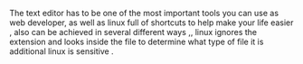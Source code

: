 The text editor has to be one of the most
important tools you can use as web developer, as well as linux full of shortcuts to help make your life easier , also can be achieved in several different ways ,,
linux  ignores the extension and looks inside the file to determine what type of file it is additional linux is sensitive .